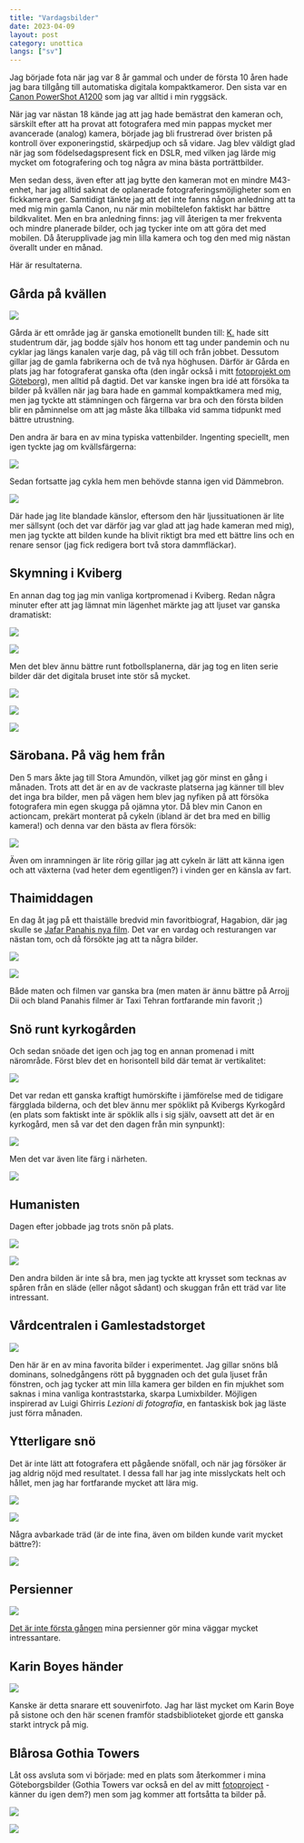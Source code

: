 ```yaml
---
title: "Vardagsbilder"
date: 2023-04-09
layout: post
category: unottica
langs: ["sv"]
---
```


Jag började fota när jag var 8 år gammal och under de första 10 åren hade jag bara tillgång till automatiska digitala kompaktkameror.
Den sista var en [Canon PowerShot A1200](https://www.usa.canon.com/support/p/powershot-a1200) som jag var alltid i min ryggsäck.

När jag var nästan 18 kände jag att jag hade bemästrat den kameran och, särskilt efter att ha provat att fotografera med min pappas mycket mer avancerade (analog) kamera, började jag bli frustrerad över bristen på kontroll över exponeringstid, skärpedjup och så vidare.
Jag blev väldigt glad när jag som födelsedagspresent fick en DSLR, med vilken jag lärde mig mycket om fotografering och tog några av mina bästa porträttbilder.

Men sedan dess, även efter att jag bytte den kameran mot en mindre M43-enhet, har jag alltid saknat de oplanerade fotograferingsmöjligheter som en fickkamera ger.
Samtidigt tänkte jag att det inte fanns någon anledning att ta med mig min gamla Canon, nu när min mobiltelefon faktiskt har bättre bildkvalitet.
Men en bra anledning finns: jag vill återigen ta mer frekventa och mindre planerade bilder, och jag tycker inte om att göra det med mobilen. 
Då återupplivade jag min lilla kamera och tog den med mig nästan överallt under en månad.

Här är resultaterna.

## Gårda på kvällen

![](https://harisont.github.io/assets/img/vardagsbilder/1garda1.JPG)

Gårda är ett område jag är ganska emotionellt bunden till: [K.](https://harisont.github.io/kappanneu/) hade sitt studentrum där, jag bodde själv hos honom ett tag under pandemin och nu cyklar jag längs kanalen varje dag, på väg till och från jobbet.
Dessutom gillar jag de gamla fabrikerna och de två nya höghusen.
Därför är Gårda en plats jag har fotograferat ganska ofta (den ingår också i mitt [fotoprojekt om Göteborg](https://harisont.github.io/postcards-from-gothenburg/index.html#Svenska)), men alltid på dagtid.
Det var kanske ingen bra idé att försöka ta bilder på kvällen när jag bara hade en gammal kompaktkamera med mig, men jag tyckte att stämningen och färgerna var bra och den första bilden blir en påminnelse om att jag måste åka tillbaka vid samma tidpunkt med bättre utrustning.

Den andra är bara en av mina typiska vattenbilder. 
Ingenting speciellt, men igen tyckte jag om kvällsfärgerna:

![](https://harisont.github.io/assets/img/vardagsbilder/1garda2.JPG)

Sedan fortsatte jag cykla hem men behövde stanna igen vid Dämmebron.

![](https://harisont.github.io/assets/img/vardagsbilder/1garda3.JPG)

Där hade jag lite blandade känslor, eftersom den här ljussituationen är lite mer sällsynt (och det var därför jag var glad att jag hade kameran med mig), men jag tyckte att bilden kunde ha blivit riktigt bra med ett bättre lins och en renare sensor (jag fick redigera bort två stora dammfläckar).

## Skymning i Kviberg
En annan dag tog jag min vanliga kortpromenad i Kviberg.
Redan några minuter efter att jag lämnat min lägenhet märkte jag att ljuset var ganska dramatiskt:

![](https://harisont.github.io/assets/img/vardagsbilder/2kviberg1.JPG)

![](https://harisont.github.io/assets/img/vardagsbilder/2kviberg2.JPG)

Men det blev ännu bättre runt fotbollsplanerna, där jag tog en liten serie bilder där det digitala bruset inte stör så mycket.

![](https://harisont.github.io/assets/img/vardagsbilder/2kviberg3.JPG)

![](https://harisont.github.io/assets/img/vardagsbilder/2kviberg4.JPG)

![](https://harisont.github.io/assets/img/vardagsbilder/2kviberg5.JPG)

## Särobana. På väg hem från
Den 5 mars åkte jag till Stora Amundön, vilket jag gör minst en gång i månaden.
Trots att det är en av de vackraste platserna jag känner till blev det inga bra bilder, men på vägen hem blev jag nyfiken på att försöka fotografera min egen skugga på ojämna ytor.
Då blev min Canon en actioncam, prekärt monterat på cykeln (ibland är det bra med en billig kamera!) och denna var den bästa av flera försök:

![](https://harisont.github.io/assets/img/vardagsbilder/3sarobanan1.JPG)

Även om inramningen är lite rörig gillar jag att cykeln är lätt att känna igen och att växterna (vad heter dem egentligen?) i vinden ger en känsla av fart. 

## Thaimiddagen
En dag åt jag på ett thaiställe bredvid min favoritbiograf, Hagabion, där jag skulle se [Jafar Panahis nya film](https://hagabion.se/filmer/no-bears/).
Det var en vardag och resturangen var nästan tom, och då försökte jag att ta några bilder.

![](https://harisont.github.io/assets/img/vardagsbilder/5thaistallen1.JPG)

![](https://harisont.github.io/assets/img/vardagsbilder/5thaistallen2.JPG)

Både maten och filmen var ganska bra (men maten är ännu bättre på Arrojj Dii och bland Panahis filmer är Taxi Tehran fortfarande min favorit ;)

## Snö runt kyrkogården
Och sedan snöade det igen och jag tog en annan promenad i mitt närområde.
Först blev det en horisontell bild där temat är vertikalitet:

![](https://harisont.github.io/assets/img/vardagsbilder/6kyrkogarden1.JPG)

Det var redan ett ganska kraftigt humörskifte i jämförelse med de tidigare färgglada bilderna, och det blev ännu mer spöklikt på Kvibergs Kyrkogård (en plats som faktiskt inte är spöklik alls i sig själv, oavsett att det är en kyrkogård, men så var det den dagen från min synpunkt):

![](https://harisont.github.io/assets/img/vardagsbilder/6kyrkogarden2.JPG)

Men det var även lite färg i närheten.

![](https://harisont.github.io/assets/img/vardagsbilder/6kyrkogarden3.JPG)

## Humanisten
Dagen efter jobbade jag trots snön på plats.

![](https://harisont.github.io/assets/img/vardagsbilder/7humanisten2.JPG)

![](https://harisont.github.io/assets/img/vardagsbilder/7humanisten1.JPG)

Den andra bilden är inte så bra, men jag tyckte att krysset som tecknas av spåren från en släde (eller något sådant) och skuggan från ett träd var lite intressant.

## Vårdcentralen i Gamlestadstorget
![](https://harisont.github.io/assets/img/vardagsbilder/8gamlestaden1.JPG)

Den här är en av mina favorita bilder i experimentet. 
Jag gillar snöns blå dominans, solnedgångens rött på byggnaden och det gula ljuset från fönstren, och jag tycker att min lilla kamera ger bilden en fin mjukhet som saknas i mina vanliga kontraststarka, skarpa Lumixbilder.
Möjligen inspirerad av Luigi Ghirris _Lezioni di fotografia_, en fantaskisk bok jag läste just förra månaden.

## Ytterligare snö
Det är inte lätt att fotografera ett pågående snöfall, och när jag försöker är jag aldrig nöjd med resultatet.
I dessa fall har jag inte misslyckats helt och hållet, men jag har fortfarande mycket att lära mig.

![](https://harisont.github.io/assets/img/vardagsbilder/9kviberg1.JPG)

![](https://harisont.github.io/assets/img/vardagsbilder/9kviberg2.JPG)

Några avbarkade träd (är de inte fina, även om bilden kunde varit mycket bättre?):

![](https://harisont.github.io/assets/img/vardagsbilder/9kviberg3.JPG)

## Persienner
![](https://harisont.github.io/assets/img/vardagsbilder/10persienner.JPG)

[Det är inte första gången](https://www.instagram.com/p/CYdubbZIecg/?utm_source=ig_web_button_share_sheet) mina persienner gör mina väggar mycket intressantare. 

## Karin Boyes händer 

![](https://harisont.github.io/assets/img/vardagsbilder/11karinboye.JPG)

Kanske är detta snarare ett souvenirfoto.
Jag har läst mycket om Karin Boye på sistone och den här scenen framför stadsbiblioteket gjorde ett ganska starkt intryck på mig.

## Blårosa Gothia Towers
Låt oss avsluta som vi började: med en plats som återkommer i mina Göteborgsbilder (Gothia Towers var också en del av mitt [fotoproject](https://harisont.github.io/postcards-from-gothenburg/) - känner du igen dem?) men som jag kommer att fortsåtta ta bilder på.

![](https://harisont.github.io/assets/img/vardagsbilder/12gothia1.JPG)

![](https://harisont.github.io/assets/img/vardagsbilder/12gothia2.JPG)
